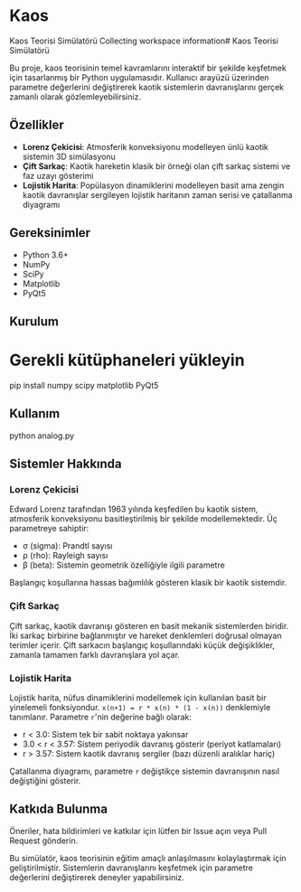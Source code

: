 # Kaos
Kaos Teorisi Simülatörü
Collecting workspace information# Kaos Teorisi Simülatörü

Bu proje, kaos teorisinin temel kavramlarını interaktif bir şekilde keşfetmek için tasarlanmış bir Python uygulamasıdır. Kullanıcı arayüzü üzerinden parametre değerlerini değiştirerek kaotik sistemlerin davranışlarını gerçek zamanlı olarak gözlemleyebilirsiniz.

## Özellikler

- **Lorenz Çekicisi**: Atmosferik konveksiyonu modelleyen ünlü kaotik sistemin 3D simülasyonu
- **Çift Sarkaç**: Kaotik hareketin klasik bir örneği olan çift sarkaç sistemi ve faz uzayı gösterimi
- **Lojistik Harita**: Popülasyon dinamiklerini modelleyen basit ama zengin kaotik davranışlar sergileyen lojistik haritanın zaman serisi ve çatallanma diyagramı

## Gereksinimler

- Python 3.6+
- NumPy
- SciPy
- Matplotlib
- PyQt5

## Kurulum


# Gerekli kütüphaneleri yükleyin
pip install numpy scipy matplotlib PyQt5


## Kullanım

python analog.py


## Sistemler Hakkında

### Lorenz Çekicisi

Edward Lorenz tarafından 1963 yılında keşfedilen bu kaotik sistem, atmosferik konveksiyonu basitleştirilmiş bir şekilde modellemektedir. Üç parametreye sahiptir:

- σ (sigma): Prandtl sayısı
- ρ (rho): Rayleigh sayısı 
- β (beta): Sistemin geometrik özelliğiyle ilgili parametre

Başlangıç koşullarına hassas bağımlılık gösteren klasik bir kaotik sistemdir.

### Çift Sarkaç

Çift sarkaç, kaotik davranışı gösteren en basit mekanik sistemlerden biridir. İki sarkaç birbirine bağlanmıştır ve hareket denklemleri doğrusal olmayan terimler içerir. Çift sarkacın başlangıç koşullarındaki küçük değişiklikler, zamanla tamamen farklı davranışlara yol açar.

### Lojistik Harita

Lojistik harita, nüfus dinamiklerini modellemek için kullanılan basit bir yinelemeli fonksiyondur. `x(n+1) = r * x(n) * (1 - x(n))` denklemiyle tanımlanır. Parametre `r`'nin değerine bağlı olarak:

- r < 3.0: Sistem tek bir sabit noktaya yakınsar
- 3.0 < r < 3.57: Sistem periyodik davranış gösterir (periyot katlamaları)
- r > 3.57: Sistem kaotik davranış sergiler (bazı düzenli aralıklar hariç)

Çatallanma diyagramı, parametre `r` değiştikçe sistemin davranışının nasıl değiştiğini gösterir.

## Katkıda Bulunma

Öneriler, hata bildirimleri ve katkılar için lütfen bir Issue açın veya Pull Request gönderin.

Bu simülatör, kaos teorisinin eğitim amaçlı anlaşılmasını kolaylaştırmak için geliştirilmiştir. Sistemlerin davranışlarını keşfetmek için parametre değerlerini değiştirerek deneyler yapabilirsiniz.
